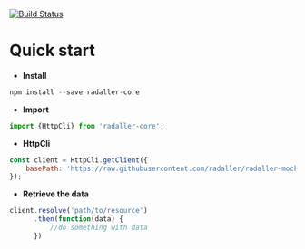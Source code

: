 [![Build Status](https://travis-ci.org/radaller/radaller-core.svg?branch=master)](https://travis-ci.org/radaller/radaller-core)

# Quick start

- **Install**

```javascript
npm install --save radaller-core
```

- **Import**
```javascript
import {HttpCli} from 'radaller-core';
```

- **HttpCli**
```javascript
const client = HttpCli.getClient({
    basePath: 'https://raw.githubusercontent.com/radaller/radaller-mock-data/master'
});
```

- **Retrieve the data**
```javascript
client.resolve('path/to/resource')
      .then(function(data) {
          //do something with data
      })
```